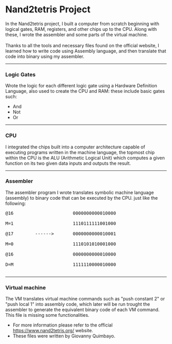 # Nand2tetris Project 

In the Nand2tetris project, I built a computer from scratch beginning with logical gates, RAM, registers, and other chips up to the CPU. Along with these, I wrote the assembler and some parts of the virtual machine.<br />
<br />
Thanks to all the tools and necessary files found on the official website, I  learned how to write code using Assembly language, and then translate that code into binary using my assembler.<br />

---
### Logic Gates

Wrote the logic for each different logic gate using a Hardware Definition Language, also used to create the CPU and RAM: these include basic gates such:

- And
- Not
- Or

---

### CPU

I integrated the chips built into a computer architecture capable of executing programs written in the machine language, the topmost chip within the CPU is the ALU (Arithmetic Logical Unit) which computes a given function on its two given data inputs and outputs the result.

---

### Assembler 

The assembler program I wrote translates symbolic machine language (assembly) to binary code that can be executed by the CPU.
just like the following:
<pre>
@16                      0000000000010000<br />
M=1                      1110111111001000<br />
@17        ------>       0000000000010001<br />
M=0                      1110101010001000<br />
@16                      0000000000010000<br />
D=M                      1111110000010000<br />
</pre>

---

### Virtual machine

The VM translates virtual machine commands such as "push constant 2" or "push local 1" into assembly code, which later will be run trought the assembler to generate the equivalent binary code of each VM command. This file is missing some functionalities.


  * For more information please refer to the official https://www.nand2tetris.org/ website.
  * These files were written by Giovanny Quimbayo.
